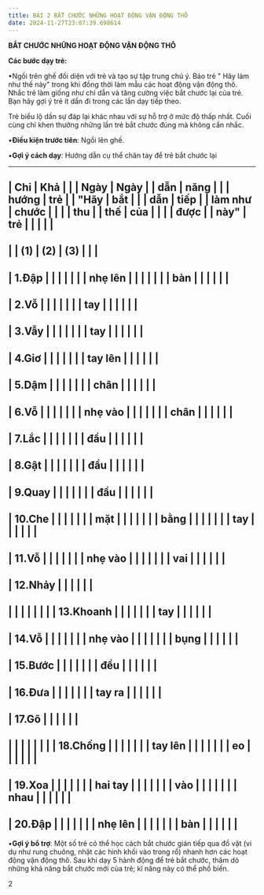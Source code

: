 ```yaml
---
title: BÀI 2 BẮT CHƯỚC NHỮNG HOẠT ĐỘNG VẬN ĐỘNG THÔ
date: 2024-11-27T23:07:39.698614
---
```


**BẮT CHƯỚC NHỮNG HOẠT ĐỘNG VẬN ĐỘNG THÔ**

**Các bước dạy trẻ:**

•Ngồi trên ghế đối diện với trẻ và tạo sự tập trung chú ý. Bảo trẻ "
Hãy làm như thế này" trong khi đồng thời làm mẫu các hoạt động vận
động thô. Nhắc trẻ làm giống như chỉ dẫn và tăng cường việc bắt chước
lại của trẻ. Bạn hãy gợi ý trẻ ít dần đi trong các lần dạy tiếp theo.

Trẻ biểu lộ dần sự đáp lại khác nhau với sự hỗ trợ ở mức độ thấp nhất.
Cuối cùng chỉ khen thưởng những lần trẻ bắt chước đúng mà không cần
nhắc.

•**Điều kiện trước tiên**: Ngồi lên ghế.

•**Gợi ý cách dạy**: Hướng dẫn cụ thể chân tay để trẻ bắt chước lại

-------------------------------------------------------------------------
| **Chỉ   | **Khả   |           |           | **Ngày  | **Ngày  |
| dẫn**  | năng    |           |           | hướng   | trẻ     |
| **"Hãy  | bắt     |           |           | dẫn**   | tiếp    |
| làm như | chước   |           |           |           | thu     |
| thế     | của     |           |           |           | được**  |
| này"**  | trẻ**   |           |           |           |           |
-------------------------------------------------------------------------
|           | **(1)** | **(2)** | **(3)** |           |           |
-------------------------------------------------------------------------
| 1.Đập   |           |           |           |           |           |
| nhẹ lên |           |           |           |           |           |
| bàn     |           |           |           |           |           |
-------------------------------------------------------------------------
| 2.Vỗ    |           |           |           |           |           |
| tay     |           |           |           |           |           |
-------------------------------------------------------------------------
| 3.Vẫy   |           |           |           |           |           |
| tay     |           |           |           |           |           |
-------------------------------------------------------------------------
| 4.Giơ   |           |           |           |           |           |
| tay lên |           |           |           |           |           |
-------------------------------------------------------------------------
| 5.Dậm   |           |           |           |           |           |
| chân    |           |           |           |           |           |
-------------------------------------------------------------------------
| 6.Vỗ    |           |           |           |           |           |
| nhẹ vào |           |           |           |           |           |
| chân    |           |           |           |           |           |
-------------------------------------------------------------------------
| 7.Lắc   |           |           |           |           |           |
| đầu     |           |           |           |           |           |
-------------------------------------------------------------------------
| 8.Gật   |           |           |           |           |           |
| đầu     |           |           |           |           |           |
-------------------------------------------------------------------------
| 9.Quay  |           |           |           |           |           |
| đầu     |           |           |           |           |           |
-------------------------------------------------------------------------
| 10.Che  |           |           |           |           |           |
| mặt     |           |           |           |           |           |
| bằng    |           |           |           |           |           |
| tay     |           |           |           |           |           |
-------------------------------------------------------------------------
| 11.Vỗ   |           |           |           |           |           |
| nhẹ vào |           |           |           |           |           |
| vai     |           |           |           |           |           |
-------------------------------------------------------------------------
| 12.Nhảy |           |           |           |           |           |
-------------------------------------------------------------------------
|         |           |           |           |           |           |
| 13.Khoanh |           |           |           |           |           |
| tay     |           |           |           |           |           |
-------------------------------------------------------------------------
| 14.Vỗ   |           |           |           |           |           |
| nhẹ vào |           |           |           |           |           |
| bụng    |           |           |           |           |           |
-------------------------------------------------------------------------
| 15.Bước |           |           |           |           |           |
| đều     |           |           |           |           |           |
-------------------------------------------------------------------------
| 16.Đưa  |           |           |           |           |           |
| tay ra  |           |           |           |           |           |
-------------------------------------------------------------------------
| 17.Gõ   |           |           |           |           |           |
-------------------------------------------------------------------------
|         |           |           |           |           |           |
|  18.Chống |           |           |           |           |           |
| tay lên |           |           |           |           |           |
| eo      |           |           |           |           |           |
-------------------------------------------------------------------------
| 19.Xoa  |           |           |           |           |           |
| hai tay |           |           |           |           |           |
| vào     |           |           |           |           |           |
| nhau    |           |           |           |           |           |
-------------------------------------------------------------------------
| 20.Đập  |           |           |           |           |           |
| nhẹ lên |           |           |           |           |           |
| bàn     |           |           |           |           |           |
-------------------------------------------------------------------------

•**Gợi ý bổ trợ**: Một số trẻ có thể học cách bắt chước gián tiếp qua
đồ vật (ví dụ như rung chuông, nhặt các hình khối vào trong rổ) nhanh
hơn các hoạt động vận động thô. Sau khi dạy 5 hành động để trẻ bắt
chước, thăm dò những khả năng bắt chước mới của trẻ; kĩ năng này có
thể phổ biến.

2

